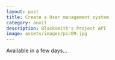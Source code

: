 ```yaml
---
layout: post
title: Create a User management system
category: anvil
description: Blacksmith's Project API
image: assets/images/pic09.jpg
---
```


Available in a few days...
